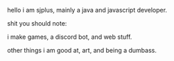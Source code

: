 hello i am sjplus, mainly a java and javascript developer.

shit you should note:

i make games, a discord bot, and web stuff.

other things i am good at, art, and being a dumbass.

